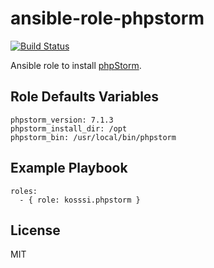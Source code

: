 # ansible-role-phpstorm

[![Build Status](https://travis-ci.org/kosssi/ansible-role-phpstorm.svg?branch=master)](https://travis-ci.org/kosssi/ansible-role-phpstorm)

Ansible role to install [phpStorm](http://www.jetbrains.com/phpstorm/).

## Role Defaults Variables

    phpstorm_version: 7.1.3
    phpstorm_install_dir: /opt
    phpstorm_bin: /usr/local/bin/phpstorm

## Example Playbook

    roles:
      - { role: kosssi.phpstorm }

## License

MIT
